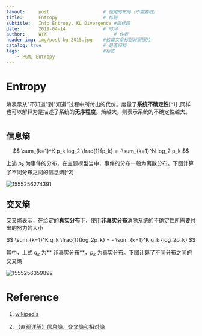 ```yaml
---
layout:     post   				    # 使用的布局（不需要改）
title:      Entropy 				# 标题 
subtitle:   Info Entropy, KL Divergence #副标题
date:       2019-04-14 				# 时间
author:     WYX 						# 作者
header-img: img/post-bg-2015.jpg 	#这篇文章标题背景图片
catalog: true 						# 是否归档
tags:								#标签
    - PGM, Entropy
---
```


# Entropy 

熵表示从"不知道"到"知道"过程中所付出的代价。度量了**系统不确定性**[^1] ,同样也可以解释为是描述了系统的**无序程度**。熵越大，则表示系统的不确定性越大。

# 

## 信息熵


$$
\sum_{k=1}^K p_k log_2 \frac{1}{p_k} = -\sum_{k=1}^N log_2 p_k
$$



上述 $p_k$ 为事件的分布，在主题模型当中，事件的分布一般为离散分布。下图计算了不同分布之间的信息熵[^2]

![1555256274391](C:\Users\mutudeh\AppData\Roaming\Typora\typora-user-images\1555256274391.png)

## 交叉熵



交叉熵表示，在给定的**真实分布**下，使用**非真实分布**消除系统的不确定性所需要付出的努力的大小


$$
\sum_{k=1}^K q_k \frac{1}{log_2p_k} = - \sum_{k=1}^K q_k {log_2p_k}
$$


其中，上式 $q_k$ 为** 非真实分布**，$p_k$ 为真实分布。下图计算了不同分布之间的交叉熵

![1555256359892](C:\Users\mutudeh\AppData\Roaming\Typora\typora-user-images\1555256359892.png)





# Reference

1. [wikipedia](<https://zh.wikipedia.org/wiki/%E7%86%B5_(%E4%BF%A1%E6%81%AF%E8%AE%BA)>)

2. [【直观详解】信息熵、交叉熵和相对熵](<https://charlesliuyx.github.io/2017/09/11/%E4%BB%80%E4%B9%88%E6%98%AF%E4%BF%A1%E6%81%AF%E7%86%B5%E3%80%81%E4%BA%A4%E5%8F%89%E7%86%B5%E5%92%8C%E7%9B%B8%E5%AF%B9%E7%86%B5/>)

